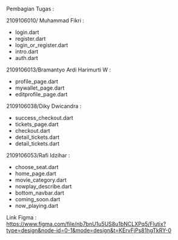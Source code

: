 Pembagian Tugas :

2109106010/ Muhammad Fikri :
  - login.dart
  - register.dart
  - login_or_register.dart
  - intro.dart
  - auth.dart
    
2109106013/Bramantyo Ardi Harimurti W :
  - profile_page.dart
  - mywallet_page.dart
  - editprofile_page.dart
    
2109106038/Diky Dwicandra :
  - success_checkout.dart
  - tickets_page.dart
  - checkout.dart
  - detail_tickets.dart
  - detail_tickets.dart
    
2109106053/Rafi Idzihar :
  - choose_seat.dart
  - home_page.dart
  - movie_category.dart
  - nowplay_describe.dart
  - bottom_navbar.dart
  - coming_soon.dart
  - now_playing.dart

  Link Figma : https://www.figma.com/file/nb7bnU1u5US8u1bNCLXPq5/Flutix?type=design&node-id=0-1&mode=design&t=KErvFjPs81hgTkRY-0 
        
